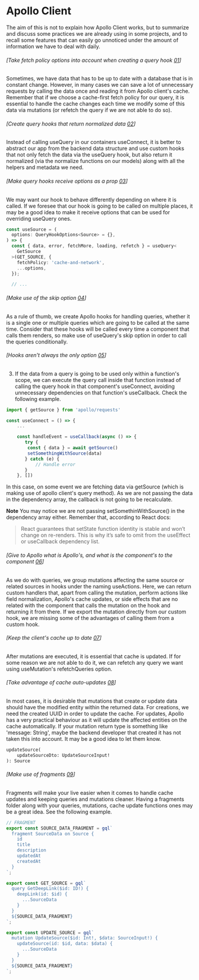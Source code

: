 # Apollo Client

The aim of this is not to explain how Apollo Client works, but to summarize and discuss some practices we are already using in some projects, and to recall some features that can easily go unnoticed under the amount of information we have to deal with daily.

###### [Take fetch policy options into account when creating a query hook [01](#point-01)]

Sometimes, we have data that has to be up to date with a database that is in constant change. However, in many cases we can save a lot of unnecessary requests by calling the data once and reading it from Apollo client's cache. Remember that if we choose a cache-first fetch policy for our query, it is essential to handle the cache changes each time we modify some of this data via mutations (or refetch the query if we are not able to do so).

###### [Create query hooks that return normalized data [02](#point-02)]

Instead of calling useQuery in our containers useConnect, it is better to abstract our app from the backend data structure and use custom hooks that not only fetch the data via the useQuery hook, but also return it normalized (via the normalize functions on our models) along with all the helpers and metadata we need.

###### [Make query hooks receive options as a prop [03](#point-03)]

We may want our hook to behave differently depending on where it is called. If we foresee that our hook is going to be called on multiple places, it may be a good idea to make it receive options that can be used for overriding useQuery ones.

```typescript
const useSource = (
  options: QueryHookOptions<Source> = {},
) => {
  const { data, error, fetchMore, loading, refetch } = useQuery<
    GetSource
  >(GET_SOURCE, {
    fetchPolicy: 'cache-and-network',
    ...options,
  });

  // ...
```

###### [Make use of the skip option [04](#point-04)]

As a rule of thumb, we create Apollo hooks for handling queries, whether it is a single one or multiple queries which are going to be called at the same time. Consider that these hooks will be called every time a component that calls them renders, so make use of useQuery's skip option in order to call the queries conditionally.

###### [Hooks aren't always the only option [05](#point-05)]

3. If the data from a query is going to be used only within a function's scope, we can execute the query call inside that function instead of calling the query hook in that component's useConnect, avoiding unnecessary dependencies on that function's useCallback. Check the following example.

```typescript
import { getSource } from 'apollo/requests'

const useConnect = () => {
    ...

    const handleEvent = useCallback(async () => {
       try {
        const { data } = await getSource()
        setSomethingWithSource(data)
       } catch (e) {
           // Handle error
       }
    }, [])

```

In this case, on some event we are fetching data via getSource (which is making use of apollo client's query method). As we are not passing the data in the dependency array, the callback is not going to be recalculate.

**Note** You may notice we are not passing setSomethinWithSource() in the dependency array either. Remember that, according to React docs:

> React guarantees that setState function identity is stable and won’t change on re-renders. This is why it’s safe to omit from the useEffect or useCallback dependency list.

###### [Give to Apollo what is Apollo's, and what is the component's to the component [06](#point-06)]

As we do with queries, we group mutations affecting the same source or related sources in hooks under the naming use<Source>Actions. Here, we can return custom handlers that, apart from calling the mutation, perform actions like field normalization, Apollo's cache updates, or side effects that are no related with the component that calls the mutation on the hook and returning it from there. If we export the mutation directly from our custom hook, we are missing some of the advantages of calling them from a custom hook.

###### [Keep the client's cache up to date [07](#point-07)]

After mutations are executed, it is essential that cache is updated. If for some reason we are not able to do it, we can refetch any query we want using useMutation's refetchQueries option.

###### [Take advantage of cache auto-updates [08](#point-08)]

In most cases, it is desirable that mutations that create or update data should have the modified entity within the returned data. For creations, we need the created UUID in order to update the cache. For updates, Apollo has a very practical behaviour as it will update the affected entities on the cache automatically. If your mutation return type is something like 'message: String', maybe the backend developer that created it has not taken this into account. It may be a good idea to let them know.

```graphql
updateSource(
    updateSourceDto: UpdateSourceInput!
): Source
```

###### [Make use of fragments [09](#point-09)]

Fragments will make your live easier when it comes to handle cache updates and keeping queries and mutations cleaner. Having a fragments folder along with your queries, mutations, cache update functions ones may be a great idea. See the following example.

```typescript
// FRAGMENT
export const SOURCE_DATA_FRAGMENT = gql`
  fragment SourceData on Source {
    id
    title
    description
    updatedAt
    createdAt
  }
`;

export const GET_SOURCE = gql`
  query GetDeepLink($id: ID!) {
    deepLink(id: $id) {
      ...SourceData
    }
  }
  ${SOURCE_DATA_FRAGMENT}
`;

export const UPDATE_SOURCE = gql`
  mutation UpdateSource($id: Int!, $data: SourceInput!) {
    updateSource(id: $id, data: $data) {
      ...SourceData
    }
  }
  ${SOURCE_DATA_FRAGMENT}
`;
```
